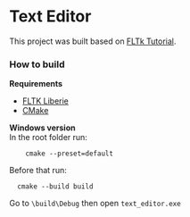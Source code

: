 # Text Editor

This project was built based on [FLTk Tutorial](https://www.fltk.org/doc-1.1/editor.html).

### How to build

**Requirements**
  - [FLTK Liberie](https://www.fltk.org/)
  - [CMake](https://cmake.org/)

**Windows version**</br>
In the root folder run:</br>
```
    cmake --preset=default
```
Before that run:
```
  cmake --build build
```
Go to `\build\Debug` then open `text_editor.exe`
  
